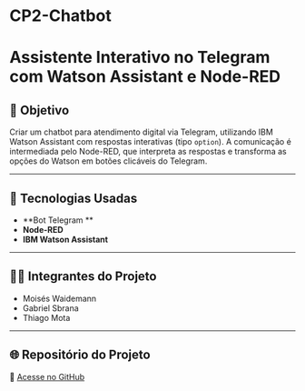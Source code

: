 # CP2-Chatbot
# Assistente Interativo no Telegram com Watson Assistant e Node-RED

## 🎯 Objetivo

Criar um chatbot para atendimento digital via Telegram, utilizando IBM Watson Assistant com respostas interativas (tipo `option`). A comunicação é intermediada pelo Node-RED, que interpreta as respostas e transforma as opções do Watson em botões clicáveis do Telegram.

---

## 🔧 Tecnologias Usadas

- **Bot Telegram **
- **Node-RED**
- **IBM Watson Assistant**


---

## 👨‍💻 Integrantes do Projeto

- Moisés Waidemann  
- Gabriel Sbrana  
- Thiago Mota

---

## 🌐 Repositório do Projeto

🔗 [Acesse no GitHub]([https://github.com/Challenge-1sem-1TDSPH/Challenge-Front.git](https://github.com/ThiagoMoota/CP2-Chatbot))

